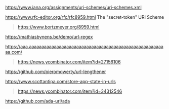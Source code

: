 https://www.iana.org/assignments/uri-schemes/uri-schemes.xml

https://www.rfc-editor.org/rfc/rfc8959.html The "secret-token" URI Scheme
> https://www.bortzmeyer.org/8959.html

https://mathiasbynens.be/demo/url-regex

https://aaa.aaaaaaaaaaaaaaaaaaaaaaaaaaaaaaaaaaaaaaaaaaaaaaaaaaaaaaaa.com/
> https://news.ycombinator.com/item?id=27156106

https://github.com/pieromqwerty/url-lengthener

https://www.scottantipa.com/store-app-state-in-urls
> https://news.ycombinator.com/item?id=34312546

https://github.com/ada-url/ada